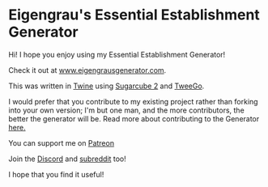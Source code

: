 # Eigengrau's Essential Establishment Generator

Hi! I hope you enjoy using my Essential Establishment Generator!

Check it out at www.eigengrausgenerator.com.

This was written in [Twine](https://twinery.org/) using [Sugarcube 2](http://www.motoslave.net/sugarcube/2/) and [TweeGo](https://www.motoslave.net/tweego/). 

I would prefer that you contribute to my existing project rather than forking into your own version; I'm but one man, and the more contributors, the better the generator will be. Read more about contributing to the Generator [here.](https://github.com/ryceg/Eigengrau-s-Essential-Establishment-Generator/blob/master/CONTRIBUTING.md)

You can support me on [Patreon](https://www.patreon.com/eigengrausgenerator)

Join the [Discord](https://discord.gg/TXUa4WY) and [subreddit](www.reddit.com/r/EigengrausGenerator) too!

I hope that you find it useful!
